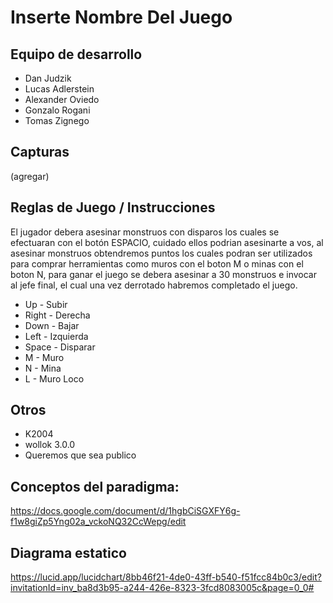 # Inserte Nombre Del Juego

## Equipo de desarrollo

- Dan Judzik
- Lucas Adlerstein
- Alexander Oviedo
- Gonzalo Rogani
- Tomas Zignego 

## Capturas

(agregar)

## Reglas de Juego / Instrucciones

El jugador debera asesinar monstruos con disparos los cuales se efectuaran con el botón ESPACIO, cuidado ellos podrian asesinarte a vos, al asesinar monstruos obtendremos puntos los cuales podran ser utilizados para comprar herramientas como muros con el boton M o minas con el boton N, para ganar el juego se debera asesinar a 30 monstruos e invocar al jefe final, el cual una vez derrotado habremos completado el juego.

- Up    - Subir
- Right - Derecha
- Down  - Bajar
- Left  - Izquierda
- Space - Disparar
- M     - Muro
- N     - Mina
- L     - Muro Loco



## Otros

- K2004
- wollok 3.0.0
- Queremos que sea publico

## Conceptos del paradigma:
https://docs.google.com/document/d/1hgbCiSGXFY6g-f1w8giZp5Yng02a_vckoNQ32CcWepg/edit

## Diagrama estatico
https://lucid.app/lucidchart/8bb46f21-4de0-43ff-b540-f51fcc84b0c3/edit?invitationId=inv_ba8d3b95-a244-426e-8323-3fcd8083005c&page=0_0#

